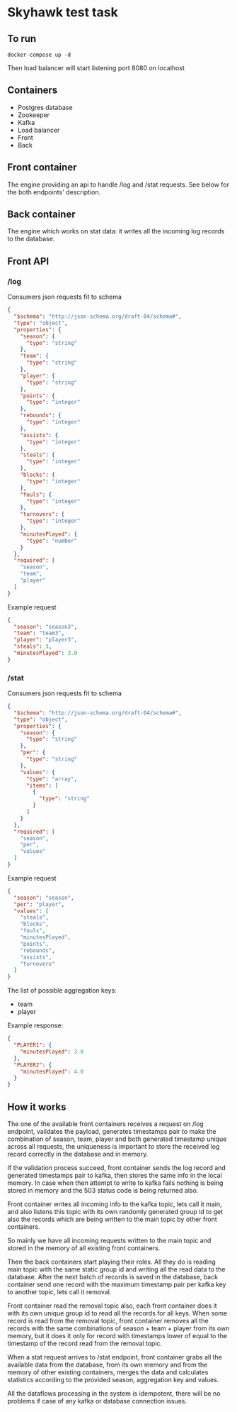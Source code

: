 Skyhawk test task
============

## To run

    docker-compose up -d

Then load balancer will start listening port 8080 on localhost

## Containers

* Postgres database
* Zookeeper
* Kafka
* Load balancer
* Front
* Back

## Front container

The engine providing an api to handle /log and /stat requests. See below for the both endpoints' description.

## Back container

The engine which works on stat data: it writes all the incoming log records to the database.

## Front API

### /log

Consumers json requests fit to schema

~~~json
{
  "$schema": "http://json-schema.org/draft-04/schema#",
  "type": "object",
  "properties": {
    "season": {
      "type": "string"
    },
    "team": {
      "type": "string"
    },
    "player": {
      "type": "string"
    },
    "points": {
      "type": "integer"
    },
    "rebounds": {
      "type": "integer"
    },
    "assists": {
      "type": "integer"
    },
    "steals": {
      "type": "integer"
    },
    "blocks": {
      "type": "integer"
    },
    "fouls": {
      "type": "integer"
    },
    "turnovers": {
      "type": "integer"
    },
    "minutesPlayed": {
      "type": "number"
    }
  },
  "required": [
    "season",
    "team",
    "player"
  ]
}
~~~

Example request

~~~json
{
  "season": "season3",
  "team": "team3",
  "player": "player3",
  "steals": 3,
  "minutesPlayed": 3.0
}
~~~

### /stat

Consumers json requests fit to schema

~~~json
{
  "$schema": "http://json-schema.org/draft-04/schema#",
  "type": "object",
  "properties": {
    "season": {
      "type": "string"
    },
    "per": {
      "type": "string"
    },
    "values": {
      "type": "array",
      "items": [
        {
          "type": "string"
        }
      ]
    }
  },
  "required": [
    "season",
    "per",
    "values"
  ]
}
~~~

Example request

~~~json
{
  "season": "season",
  "per": "player",
  "values": [
    "steals",
    "blocks",
    "fouls",
    "minutesPlayed",
    "points",
    "rebounds",
    "assists",
    "turnovers"
  ]
}
~~~

The list of possible aggregation keys:

* team
* player

Example response:

~~~json
{
  "PLAYER1": {
    "minutesPlayed": 3.0
  },
  "PLAYER2": {
    "minutesPlayed": 4.0
  }
}
~~~

## How it works

The one of the available front containers receives a request on /log endpoint, validates the payload,
generates timestamps pair to make the combination of season, team, player and both generated timestamp unique across all
requests, the uniqueness is important to store the received log record correctly in the database and in memory.

If the validation process succeed, front container sends the log record and generated timestamps pair to kafka, then
stores the same info in the local memory. In case when then attempt to write to kafka fails nothing is being stored in
memory and the 503 status code is being returned also.

Front container writes all incoming info to the kafka topic, lets call it main, and also listens this topic with its
own randomly generated group id to get also the records which are being written to the main topic by other front
containers.

So mainly we have all incoming requests written to the main topic and stored in the memory of all existing front
containers.

Then the back containers start playing their roles.
All they do is reading main topic with the same static group id and writing all the read data to the database.
After the next batch of records is saved in the database, back container send one record with the maximum timestamp pair
per kafka key to another topic, lets call it removal.

Front container read the removal topic also, each front container does it with its own unique group id to read all
the records for all keys. When some record is read from the removal topic, front container removes all the records with
the same combinations of season + team + player from its own memory, but it does it only for record with timestamps
lower of equal to the timestamp of the record read from the removal topic.

When a stat request arrives to /stat endpoint, front container grabs all the available data from the database,
from its own memory and from the memory of other existing containers, merges the data and calculates statistics
according to the provided season, aggregation key and values.

All the dataflows processing in the system is idempotent, there will be no problems if case of any kafka or database
connection issues.
